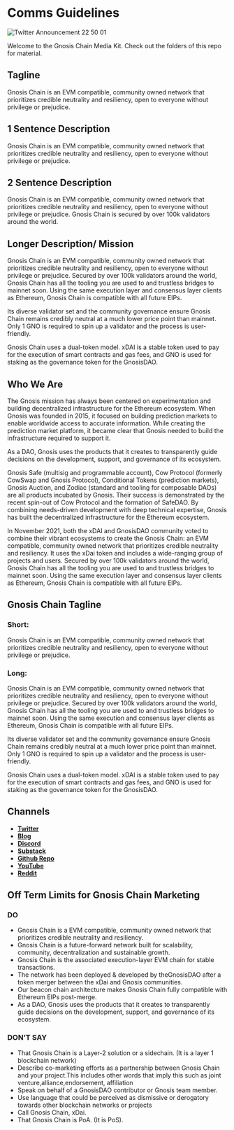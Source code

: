# **Comms Guidelines**

![Twitter Announcement 22 50 01](https://user-images.githubusercontent.com/75987728/229603031-493f1d6a-3658-4fb5-9c70-6ae2ff02b2d7.jpg)

Welcome to the Gnosis Chain Media Kit. Check out the folders of this repo for material.

## Tagline 
Gnosis Chain is an EVM compatible, community owned network that prioritizes credible neutrality and resiliency, open to everyone without privilege or prejudice. 

## 1 Sentence Description   

Gnosis Chain is an EVM compatible, community owned network that prioritizes credible neutrality and resiliency, open to everyone without privilege or prejudice. 

## 2 Sentence Description
 
Gnosis Chain is an EVM compatible, community owned network that prioritizes credible neutrality and resiliency, open to everyone without privilege or prejudice. Gnosis Chain is secured by over 100k validators around the world.

## Longer Description/ Mission

Gnosis Chain is an EVM compatible, community owned network that prioritizes credible neutrality and resiliency, open to everyone without privilege or prejudice. Secured by over 100k validators around the world, Gnosis Chain has all the tooling you are used to and trustless bridges to mainnet soon. Using the same execution layer and consensus layer clients as Ethereum, Gnosis Chain is compatible with all future EIPs.

Its diverse validator set and the community governance ensure Gnosis Chain remains credibly neutral at a much lower price point than mainnet. Only 1 GNO is required to spin up a validator and the process is user-friendly. 

Gnosis Chain uses a dual-token model. xDAI is a stable token used to pay for the execution of smart contracts and gas fees, and GNO is used for staking as the governance token for the GnosisDAO. 
					
## Who We Are 

The Gnosis mission has always been centered on experimentation and building decentralized infrastructure for the Ethereum ecosystem. When Gnosis was founded in 2015, it focused on building prediction markets to enable worldwide access to accurate information. While creating the prediction market platform, it became clear that Gnosis needed to build the infrastructure required to support it. 

As a DAO, Gnosis uses the products that it creates to transparently guide decisions on the development, support, and governance of its ecosystem.

Gnosis Safe (multisig and programmable account), Cow Protocol (formerly CowSwap and Gnosis Protocol), Conditional Tokens (prediction markets), Gnosis Auction, and Zodiac (standard and tooling for composable DAOs) are all products incubated by Gnosis. Their success is demonstrated by the recent spin-out of Cow Protocol and the formation of SafeDAO. By combining needs-driven development with deep technical expertise, Gnosis has built the decentralized infrastructure for the Ethereum ecosystem.

In November 2021, both the xDAI and GnosisDAO community voted to combine their vibrant ecosystems to create the Gnosis Chain: an EVM compatible, community owned network that prioritizes credible neutrality and resiliency. It uses the xDai token and includes a wide-ranging group of projects and users. Secured by over 100k validators around the world, Gnosis Chain has all the tooling you are used to and trustless bridges to mainnet soon. Using the same execution layer and consensus layer clients as Ethereum, Gnosis Chain is compatible with all future EIPs.

## Gnosis Chain Tagline

### Short:

Gnosis Chain is an EVM compatible, community owned network that prioritizes credible neutrality and resiliency, open to everyone without privilege or prejudice. 

### Long: 

Gnosis Chain is an EVM compatible, community owned network that prioritizes credible neutrality and resiliency, open to everyone without privilege or prejudice. Secured by over 100k validators around the world, Gnosis Chain has all the tooling you are used to and trustless bridges to mainnet soon. Using the same execution and consensus layer clients as Ethereum, Gnosis Chain is compatible with all future EIPs.

Its diverse validator set and the community governance ensure Gnosis Chain remains credibly neutral at a much lower price point than mainnet. Only 1 GNO is required to spin up a validator and the process is user-friendly. 

Gnosis Chain uses a dual-token model. xDAI is a stable token used to pay for the execution of smart contracts and gas fees, and GNO is used for staking as the governance token for the GnosisDAO. 

## **Channels**

* **[Twitter](https://www.twitter.com/gnosischain)**
* **[Blog](https://mirror.xyz/0xBcBfF58E166C78a0f7200Cc134b3b358eF0974E9/uiFuHjqlIfP3IhASl6b_N9QbPs4jN5VRm21zoD3z-5g)**
* **[Discord](https://discord.gg/VQb3WzsywU)**
* **[Substack](https://gnosischain.substack.com/)**
* **[Github Repo](https://github.com/gnosischain)**
* **[YouTube](https://www.youtube.com/@GnosisChain)**
* **[Reddit](https://www.reddit.com/r/gnosisPM/)** 

## Off Term Limits for Gnosis Chain Marketing

### DO

* Gnosis Chain is a EVM compatible, community owned network that prioritizes credible neutrality and resiliency.
* Gnosis Chain is a future-forward network built for scalability, community, decentralization and sustainable growth. 
* Gnosis Chain is the associated execution-layer EVM chain for stable transactions.
* The network has been deployed & developed by theGnosisDAO after a token merger between the xDai and Gnosis communities.
* Our beacon chain architecture makes Gnosis Chain fully compatible with Ethereum EIPs post-merge.
* As a DAO, Gnosis uses the products that it creates to transparently guide decisions on the development, support, and governance of its ecosystem.


### DON’T SAY

* That Gnosis Chain is a Layer-2 solution or a sidechain. (It is a layer 1 blockchain network)
* Describe co-marketing efforts as a partnership between Gnosis Chain and your project.This includes other words that imply this such as joint venture,alliance,endorsement, affiliation 
* Speak on behalf of a GnosisDAO contributor or Gnosis team member.
* Use language that could be perceived as dismissive or derogatory towards other blockchain networks or projects
* Call Gnosis Chain, xDai. 
* That Gnosis Chain is PoA. (It is PoS). 
